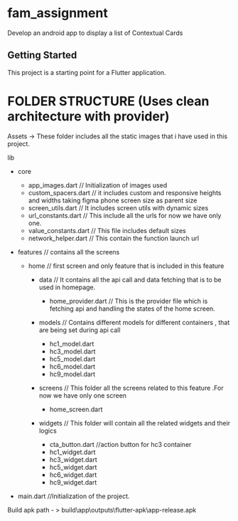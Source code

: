 # fam_assignment

Develop an android app to display a list of Contextual Cards

## Getting Started

This project is a starting point for a Flutter application.


# FOLDER STRUCTURE (Uses clean architecture with provider)
Assets -> These folder includes all the static images that i have used in this project.


lib 
  - core
      - app_images.dart   // Initialization of images used
      - custom_spacers.dart  // it includes custom and responsive heights and widths taking figma phone screen size as parent size
      - screen_utils.dart    // It includes screen utils with dynamic sizes
      - url_constants.dart    //  This include all the urls for now we have only one.
      - value_constants.dart   // This file includes default sizes
      - network_helper.dart   // This contain the function launch url
        
  - features   // contains all the screens 
      - home   // first screen and only feature that is included in this feature
          - data  // It contains all the api call and data fetching that is to be used in homepage. 
              -  home_provider.dart   // This is the provider file which is fetching api and handling the states of the home screen.
          - models // Contains different models for different containers , that are being set during api call
              - hc1_model.dart
              - hc3_model.dart
              - hc5_model.dart
              - hc6_model.dart
              - hc9_model.dart
           
         - screens   // This folder all the screens related to this feature .For now we have only one screen
             - home_screen.dart

         - widgets // This folder will contain all the related widgets and their logics
             - cta_button.dart  //action button for hc3 container
             - hc1_widget.dart
             - hc3_widget.dart
             - hc5_widget.dart
             - hc6_widget.dart
             - hc9_widget.dart
          
  - main.dart //Initialization of the project. 







Build apk path - > build\app\outputs\flutter-apk\app-release.apk
